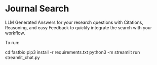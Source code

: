 # Journal Search

 LLM Generated Answers for your research questions with Citations, Reasoning, and easy Feedback to quickly integrate the search with your workflow.

To run:

cd fastbio
pip3 install -r requirements.txt
python3 -m streamlit run streamlit_chat.py
   

   
   
 
